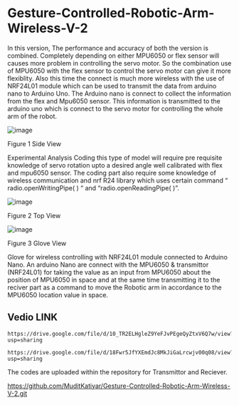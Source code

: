 # Gesture-Controlled-Robotic-Arm-Wireless-V-2

In this version, The performance and accuracy of both the version is combined. Completely depending on either MPU6050 or flex sensor will causes more problem in controlling the servo motor. So the combination use of MPU6050 with the flex sensor to control the servo motor can give it more flexiblity. Also this time the connect is much more wireless with the use of NRF24L01 module which can be used to transmit the data from arduino nano to Arduino Uno. The Arduino nano is connect to collect the information from the flex and Mpu6050 sensor. This information is transmitted to the arduino uno which is connect to the servo motor for controlling the whole arm of the robot.

![image](https://user-images.githubusercontent.com/113198082/191373353-ddd22bfc-1d5f-45b5-9f48-4f1352f1313e.png)


 
Figure 1 Side View

Experimental Analysis
Coding this type of model will require pre requisite knowledge of servo rotation upto a desired angle well calibrated with flex and mpu6050 sensor. The coding part also require some knowledge of wireless communication and nrf R24 library which uses certain command “ radio.openWritingPipe( ) “ and “radio.openReadingPipe( )”.

![image](https://user-images.githubusercontent.com/113198082/191373615-fb89063b-5750-429b-b3e4-15343dae95e3.png)

Figure 2 Top View

![image](https://user-images.githubusercontent.com/113198082/191373655-e1e59456-11e9-482b-af14-2f52a310aeb3.png)

Figure 3 Glove View

Glove for wireless controlling with NRF24L01 module connected to Arduino Nano. An arduino Nano are connect with the MPU6050 & transmittor (NRF24L01) for taking the value as an input from MPU6050 about the position of MPU6050 in space and at the same time transmitting it to the reciver part as a command to move the Robotic arm in accordance to the MPU6050 location value in space.

## Vedio LINK
    https://drive.google.com/file/d/10_TR2ELHgleZ9YeFJvPEgeQyZtxV6Q7w/view?usp=sharing
    
    https://drive.google.com/file/d/18Fwr5JfYXEmdJc8MkJiGaLrcwjv00q08/view?usp=sharing
    
The codes are uploaded within the repository for Transmittor and Reciever.

 https://github.com/MuditKatiyar/Gesture-Controlled-Robotic-Arm-Wireless-V-2.git

